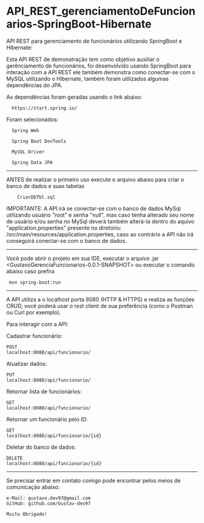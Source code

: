 # API_REST_gerenciamentoDeFuncionarios-SpringBoot-Hibernate
API REST para gerenciamento de funcionários utilizando SpringBoot e Hibernate:

Esta API REST de demonstração tem como objetivo auxiliar o gerênciamento de funcionários, foi desenvolvido usando SpringBoot 
para interação com a API REST ele também demonstra como conectar-se com o MySQL utilizando o Hibernate, também foram utilizados
algumas dependências do JPA.

  As dependências foram geradas usando o link abaixo:
  
      https://start.spring.io/
      
 Foram selecionados:
 
      Spring Web
      
      Spring Boot DevTools
      
      MySQL Driver
      
      Spring Data JPA

-----------------------------------------------------------------------------------------------------------------------------

ANTES de realizar o primeiro uso execute o arquivo abaixo para criar o banco de dados e suas tabelas

	    CriarDbTbl.sql
    
IMPORTANTE: A API irá se conectar-se com o banco de dados MySql utilizando usuário "root" e  senha "null", 
mas caso tenha alterado seu nome de usuário e/ou senha no MySql deverá também alterá-la dentro do aquivo "application.properties"
presente no diretório: /src/main/resources/application.properties, caso ao contrário a API não irá conseguirá conectar-se com o 
banco de dados.

-----------------------------------------------------------------------------------------------------------------------------
Você pode abrir o projeto em sua IDE, executar o arquivo .jar <GustavoGerenciaFuncionarios-0.0.1-SNAPSHOT> ou executar o comando
abaixo caso prefira

     mvn spring-boot:run
    
-----------------------------------------------------------------------------------------------------------------------------

A API utiliza a o localhost porta 8080 (HTTP & HTTPS) e realiza as funções CRUD, você poderá usar o rest client de sua preferência (como o
Postman ou Curl por exemplo).

Para interagir com a API:

Cadastrar funcionário:

    POST 
    localhost:8080/api/funcionario/
    
Atualizar dados:

    PUT 
    localhost:8080/api/funcionario/    

Retornar lista de funcionários:

    GET 
    localhost:8080/api/funcionario/

Retornar um funcionário pelo ID:

    GET 
    localhost:8080/api/funcionario/{id}

Deletar do banco de dados:

    DELETE 
    localhost:8080/api/funcionario/{id}
    
-----------------------------------------------------------------------------------------------------------------------------

Se precisar entrar em contato comigo pode encontrar pelos meios de comunicação abaixo:

	e-Mail: gustavo.dev97@gmail.com
	GitHub: github.com/Gustav-dev97

	Muito Obrigado!
